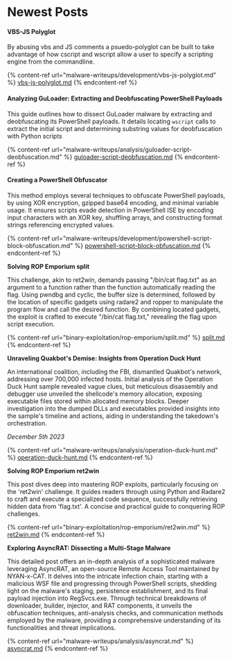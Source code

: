 # Newest Posts

#### VBS-JS Polyglot

By abusing vbs and JS comments a psuedo-polyglot can be built to take advantage of how cscript and wscript allow a user to specify a scripting engine from the commandline.

{% content-ref url="malware-writeups/development/vbs-js-polyglot.md" %}
[vbs-js-polyglot.md](malware-writeups/development/vbs-js-polyglot.md)
{% endcontent-ref %}



#### Analyzing GuLoader: Extracting and Deobfuscating PowerShell Payloads

&#x20;This guide outlines how to dissect GuLoader malware by extracting and deobfuscating its PowerShell payloads. It details locating `wscript` calls to extract the initial script and determining substring values for deobfuscation with Python scripts

{% content-ref url="malware-writeups/analysis/guloader-script-deobfuscation.md" %}
[guloader-script-deobfuscation.md](malware-writeups/analysis/guloader-script-deobfuscation.md)
{% endcontent-ref %}

#### Creating a PowerShell Obfuscator

This method employs several techniques to obfuscate PowerShell payloads, by using XOR encryption, gzipped base64 encoding, and minimal variable usage. It ensures scripts evade detection in PowerShell ISE by encoding input characters with an XOR key, shuffling arrays, and constructing format strings referencing encrypted values.

{% content-ref url="malware-writeups/development/powershell-script-block-obfuscation.md" %}
[powershell-script-block-obfuscation.md](malware-writeups/development/powershell-script-block-obfuscation.md)
{% endcontent-ref %}



**Solving ROP Emporium split**

This challenge, akin to ret2win, demands passing "/bin/cat flag.txt" as an argument to a function rather than the function automatically reading the flag. Using pwndbg and cyclic, the buffer size is determined, followed by the location of specific gadgets using radare2 and ropper to manipulate the program flow and call the desired function. By combining located gadgets, the exploit is crafted to execute "/bin/cat flag.txt," revealing the flag upon script execution.

{% content-ref url="binary-exploitation/rop-emporium/split.md" %}
[split.md](binary-exploitation/rop-emporium/split.md)
{% endcontent-ref %}

**Unraveling Quakbot's Demise: Insights from Operation Duck Hunt**

An international coalition, including the FBI, dismantled Quakbot's network, addressing over 700,000 infected hosts. Initial analysis of the Operation Duck Hunt sample revealed vague clues, but meticulous disassembly and debugger use unveiled the shellcode's memory allocation, exposing executable files stored within allocated memory blocks. Deeper investigation into the dumped DLLs and executables provided insights into the sample's timeline and actions, aiding in understanding the takedown's orchestration.

_December 5th 2023_

{% content-ref url="malware-writeups/analysis/operation-duck-hunt.md" %}
[operation-duck-hunt.md](malware-writeups/analysis/operation-duck-hunt.md)
{% endcontent-ref %}



**Solving ROP Emporium ret2win**

This post dives deep into mastering ROP exploits, particularly focusing on the 'ret2win' challenge. It guides readers through using Python and Radare2 to craft and execute a specialized code sequence, successfully retrieving hidden data from 'flag.txt'. A concise and practical guide to conquering ROP challenges.

{% content-ref url="binary-exploitation/rop-emporium/ret2win.md" %}
[ret2win.md](binary-exploitation/rop-emporium/ret2win.md)
{% endcontent-ref %}

**Exploring AsyncRAT: Dissecting a Multi-Stage Malware**

This detailed post offers an in-depth analysis of a sophisticated malware leveraging AsyncRAT, an open-source Remote Access Tool maintained by NYAN-x-CAT. It delves into the intricate infection chain, starting with a malicious WSF file and progressing through PowerShell scripts, shedding light on the malware's staging, persistence establishment, and its final payload injection into RegSvcs.exe. Through technical breakdowns of downloader, builder, injector, and RAT components, it unveils the obfuscation techniques, anti-analysis checks, and communication methods employed by the malware, providing a comprehensive understanding of its functionalities and threat implications.

{% content-ref url="malware-writeups/analysis/asyncrat.md" %}
[asyncrat.md](malware-writeups/analysis/asyncrat.md)
{% endcontent-ref %}
